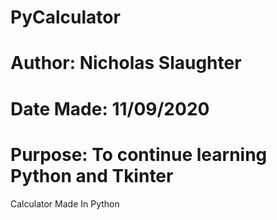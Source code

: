 # PyCalculator
# Author: Nicholas Slaughter
# Date Made: 11/09/2020
# Purpose: To continue learning Python and Tkinter
Calculator Made In Python
